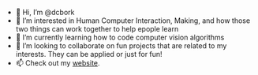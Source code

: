 - 👋 Hi, I’m @dcbork
- 👀 I’m interested in Human Computer Interaction, Making, and how those two things can work together to help epople learn
- 🌱 I’m currently learning how to code computer vision algorithms
- 💞️ I’m looking to collaborate on fun projects that are related to my interests. They can be applied or just for fun!
- 📫 Check out my [website](https://dcborkowski.com).
<!---
dcbork/dcbork is a ✨ special ✨ repository because its `README.md` (this file) appears on your GitHub profile.
You can click the Preview link to take a look at your changes.
--->
